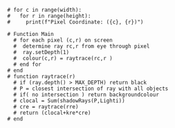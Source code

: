     # for c in range(width):
    #   for r in range(height):
    #     print(f"Pixel Coordinate: ({c}, {r})")

    # Function Main
      # for each pixel (c,r) on screen
      #  determine ray rc,r from eye through pixel
      #  ray.setDepth(1)
      #  colour(c,r) = raytrace(rc,r )
      # end for
    # end
    # function raytrace(r)
      # if (ray.depth() > MAX_DEPTH) return black
      # P = closest intersection of ray with all objects
      # if( no intersection ) return backgroundcolour
      # clocal = Sum(shadowRays(P,Lighti))
      # cre = raytrace(rre)
      # return (clocal+kre*cre)
    # end
